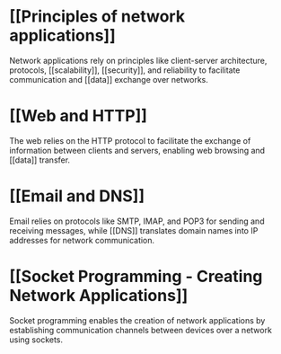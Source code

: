# [[Principles of network applications]]
Network applications rely on principles like client-server architecture, protocols, [[scalability]], [[security]], and reliability to facilitate communication and [[data]] exchange over networks.

# [[Web and HTTP]]
The web relies on the HTTP protocol to facilitate the exchange of information between clients and servers, enabling web browsing and [[data]] transfer.

# [[Email and DNS]]
Email relies on protocols like SMTP, IMAP, and POP3 for sending and receiving messages, while [[DNS]] translates domain names into IP addresses for network communication.

# [[Socket Programming - Creating Network Applications]]
Socket programming enables the creation of network applications by establishing communication channels between devices over a network using sockets.
